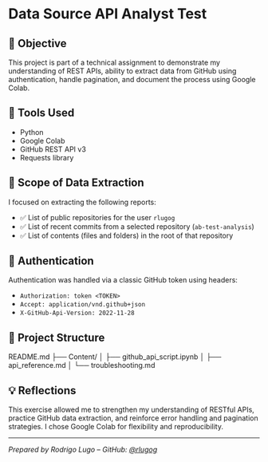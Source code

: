 # Data Source API Analyst Test

## 📌 Objective
This project is part of a technical assignment to demonstrate my understanding of REST APIs, ability to extract data from GitHub using authentication, handle pagination, and document the process using Google Colab.

## 🚀 Tools Used
- Python
- Google Colab
- GitHub REST API v3
- Requests library

## 🔎 Scope of Data Extraction
I focused on extracting the following reports:
- ✅ List of public repositories for the user `rlugog`
- ✅ List of recent commits from a selected repository (`ab-test-analysis`)
- ✅ List of contents (files and folders) in the root of that repository

## 🔐 Authentication
Authentication was handled via a classic GitHub token using headers:
- `Authorization: token <TOKEN>`
- `Accept: application/vnd.github+json`
- `X-GitHub-Api-Version: 2022-11-28`

## 📂 Project Structure
README.md
├── Content/
│ ├── github_api_script.ipynb
│ ├── api_reference.md
│ └── troubleshooting.md


## 💡 Reflections
This exercise allowed me to strengthen my understanding of RESTful APIs, practice GitHub data extraction, and reinforce error handling and pagination strategies. I chose Google Colab for flexibility and reproducibility.

---

*Prepared by Rodrigo Lugo – GitHub: [@rlugog](https://github.com/rlugog)*


